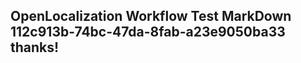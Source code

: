 <properties
ms.topic="hero-topic"
ms.test1="hero-topic"
ms.test2="test"/>

## OpenLocalization Workflow Test MarkDown 112c913b-74bc-47da-8fab-a23e9050ba33 thanks!
